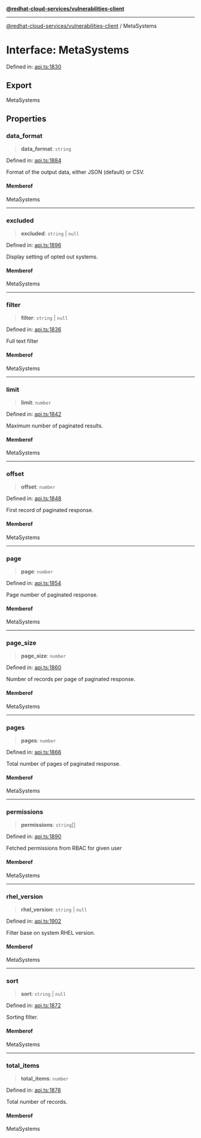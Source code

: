 [**@redhat-cloud-services/vulnerabilities-client**](../README.md)

***

[@redhat-cloud-services/vulnerabilities-client](../globals.md) / MetaSystems

# Interface: MetaSystems

Defined in: [api.ts:1830](https://github.com/charlesmulder/javascript-clients/blob/main/packages/vulnerabilities/api.ts#L1830)

## Export

MetaSystems

## Properties

### data\_format

> **data\_format**: `string`

Defined in: [api.ts:1884](https://github.com/charlesmulder/javascript-clients/blob/main/packages/vulnerabilities/api.ts#L1884)

Format of the output data, either JSON (default) or CSV.

#### Memberof

MetaSystems

***

### excluded

> **excluded**: `string` \| `null`

Defined in: [api.ts:1896](https://github.com/charlesmulder/javascript-clients/blob/main/packages/vulnerabilities/api.ts#L1896)

Display setting of opted out systems.

#### Memberof

MetaSystems

***

### filter

> **filter**: `string` \| `null`

Defined in: [api.ts:1836](https://github.com/charlesmulder/javascript-clients/blob/main/packages/vulnerabilities/api.ts#L1836)

Full text filter

#### Memberof

MetaSystems

***

### limit

> **limit**: `number`

Defined in: [api.ts:1842](https://github.com/charlesmulder/javascript-clients/blob/main/packages/vulnerabilities/api.ts#L1842)

Maximum number of paginated results.

#### Memberof

MetaSystems

***

### offset

> **offset**: `number`

Defined in: [api.ts:1848](https://github.com/charlesmulder/javascript-clients/blob/main/packages/vulnerabilities/api.ts#L1848)

First record of paginated response.

#### Memberof

MetaSystems

***

### page

> **page**: `number`

Defined in: [api.ts:1854](https://github.com/charlesmulder/javascript-clients/blob/main/packages/vulnerabilities/api.ts#L1854)

Page number of paginated response.

#### Memberof

MetaSystems

***

### page\_size

> **page\_size**: `number`

Defined in: [api.ts:1860](https://github.com/charlesmulder/javascript-clients/blob/main/packages/vulnerabilities/api.ts#L1860)

Number of records per page of paginated response.

#### Memberof

MetaSystems

***

### pages

> **pages**: `number`

Defined in: [api.ts:1866](https://github.com/charlesmulder/javascript-clients/blob/main/packages/vulnerabilities/api.ts#L1866)

Total number of pages of paginated response.

#### Memberof

MetaSystems

***

### permissions

> **permissions**: `string`[]

Defined in: [api.ts:1890](https://github.com/charlesmulder/javascript-clients/blob/main/packages/vulnerabilities/api.ts#L1890)

Fetched permissions from RBAC for given user

#### Memberof

MetaSystems

***

### rhel\_version

> **rhel\_version**: `string` \| `null`

Defined in: [api.ts:1902](https://github.com/charlesmulder/javascript-clients/blob/main/packages/vulnerabilities/api.ts#L1902)

Filter base on system RHEL version.

#### Memberof

MetaSystems

***

### sort

> **sort**: `string` \| `null`

Defined in: [api.ts:1872](https://github.com/charlesmulder/javascript-clients/blob/main/packages/vulnerabilities/api.ts#L1872)

Sorting filter.

#### Memberof

MetaSystems

***

### total\_items

> **total\_items**: `number`

Defined in: [api.ts:1878](https://github.com/charlesmulder/javascript-clients/blob/main/packages/vulnerabilities/api.ts#L1878)

Total number of records.

#### Memberof

MetaSystems

